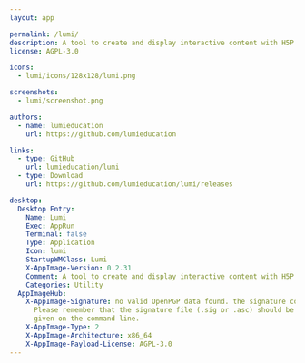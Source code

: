 ```yaml
---
layout: app

permalink: /lumi/
description: A tool to create and display interactive content with H5P
license: AGPL-3.0

icons:
  - lumi/icons/128x128/lumi.png

screenshots:
  - lumi/screenshot.png

authors:
  - name: lumieducation
    url: https://github.com/lumieducation

links:
  - type: GitHub
    url: lumieducation/lumi
  - type: Download
    url: https://github.com/lumieducation/lumi/releases

desktop:
  Desktop Entry:
    Name: Lumi
    Exec: AppRun
    Terminal: false
    Type: Application
    Icon: lumi
    StartupWMClass: Lumi
    X-AppImage-Version: 0.2.31
    Comment: A tool to create and display interactive content with H5P
    Categories: Utility
  AppImageHub:
    X-AppImage-Signature: no valid OpenPGP data found. the signature could not be verified.
      Please remember that the signature file (.sig or .asc) should be the first file
      given on the command line.
    X-AppImage-Type: 2
    X-AppImage-Architecture: x86_64
    X-AppImage-Payload-License: AGPL-3.0
---
```

